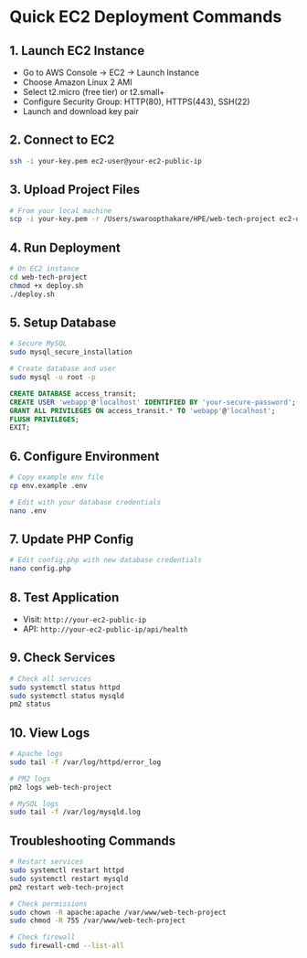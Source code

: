 # Quick EC2 Deployment Commands

## 1. Launch EC2 Instance
- Go to AWS Console → EC2 → Launch Instance
- Choose Amazon Linux 2 AMI
- Select t2.micro (free tier) or t2.small+
- Configure Security Group: HTTP(80), HTTPS(443), SSH(22)
- Launch and download key pair

## 2. Connect to EC2
```bash
ssh -i your-key.pem ec2-user@your-ec2-public-ip
```

## 3. Upload Project Files
```bash
# From your local machine
scp -i your-key.pem -r /Users/swaroopthakare/HPE/web-tech-project ec2-user@your-ec2-public-ip:~/
```

## 4. Run Deployment
```bash
# On EC2 instance
cd web-tech-project
chmod +x deploy.sh
./deploy.sh
```

## 5. Setup Database
```bash
# Secure MySQL
sudo mysql_secure_installation

# Create database and user
sudo mysql -u root -p
```

```sql
CREATE DATABASE access_transit;
CREATE USER 'webapp'@'localhost' IDENTIFIED BY 'your-secure-password';
GRANT ALL PRIVILEGES ON access_transit.* TO 'webapp'@'localhost';
FLUSH PRIVILEGES;
EXIT;
```

## 6. Configure Environment
```bash
# Copy example env file
cp env.example .env

# Edit with your database credentials
nano .env
```

## 7. Update PHP Config
```bash
# Edit config.php with new database credentials
nano config.php
```

## 8. Test Application
- Visit: `http://your-ec2-public-ip`
- API: `http://your-ec2-public-ip/api/health`

## 9. Check Services
```bash
# Check all services
sudo systemctl status httpd
sudo systemctl status mysqld
pm2 status
```

## 10. View Logs
```bash
# Apache logs
sudo tail -f /var/log/httpd/error_log

# PM2 logs
pm2 logs web-tech-project

# MySQL logs
sudo tail -f /var/log/mysqld.log
```

## Troubleshooting Commands
```bash
# Restart services
sudo systemctl restart httpd
sudo systemctl restart mysqld
pm2 restart web-tech-project

# Check permissions
sudo chown -R apache:apache /var/www/web-tech-project
sudo chmod -R 755 /var/www/web-tech-project

# Check firewall
sudo firewall-cmd --list-all
```
